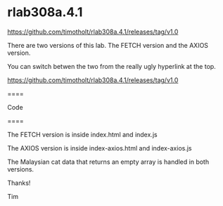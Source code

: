 # rlab308a.4.1

https://github.com/timotholt/rlab308a.4.1/releases/tag/v1.0

There are two versions of this lab.  The FETCH version and the AXIOS version.

You can switch betwen the two from the really ugly hyperlink at the top.

https://github.com/timotholt/rlab308a.4.1/releases/tag/v1.0

====

Code

====

The FETCH version is inside index.html and index.js

The AXIOS version is inside index-axios.html and index-axios.js



The Malaysian cat data that returns an empty array is handled in both versions.

Thanks!

Tim
